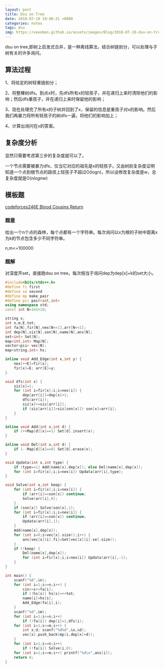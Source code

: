 ```yaml
---
layout: post
title: Dsu on Tree 
date: 2018-07-10 19:40:21 +0800
categories: notes
tags: dsu 
img: https://vexoben.github.io/assets/images/Blog/2018-07-10-dsu-on-tree.JPG
---
```


dsu on tree,即树上启发式合并，是一种离线算法，结合树链剖分，可以处理与子树有关的许多询问。

## **算法过程**

1、将给定的树轻重链剖分；

2、将整棵树dfs。到点x时，先dfs所有x的轻孩子，并在递归上来时清除他们的影响；然后dfs重孩子，并在递归上来时保留他的影响；

3、现在处理完了所有x的子树并回到了x，保留的信息是重孩子对x的影响。然后我们再暴力将所有轻孩子的树dfs一遍，将他们的影响加上；

4、计算出询问在x的答案。

## **复杂度分析**

显然只需要考虑第三步的复杂度就可以了。

一个节点需要被暴力dfs，仅当它对应的祖先是x的轻孩子。又由树剖复杂度证明知道一个点到根节点的路径上轻孩子不超过O(logn)，所以设修改复杂度是w，总复杂度就是O(n*logn*w)

## **模板题**

[codeforces246E Blood Cousins Return][1]

### **题意**

给出一个n个点的森林，每个点都有一个字符串。每次询问以x为根的子树中距离x为k的节点包含多少不同字符串。

n,m<=100000

### **题解**

对深度开set，直接跑dsu on tree，每次相当于询问dep为dep[x]+k的set大小。

```cpp
#include<bits/stdc++.h>
#define fi first
#define se second
#define mp make_pair
#define pii pair<int,int>
using namespace std;
const int N=1e5+10;

string s;
int n,m,E,tot;
int fa[N],fir[N],nex[N<<1],arr[N<<1];
int dep[N],siz[N],son[N],name[N],ans[N];
set<int> Set[N];
map<int,int> Map[N];
vector<pii> vec[N];
map<string,int> hs;

inline void Add_Edge(int x,int y) {
	nex[++E]=fir[x];
	fir[x]=E; arr[E]=y;
}

void dfs(int x) {
	siz[x]=1;
	for (int i=fir[x];i;i=nex[i]) {
		dep[arr[i]]=dep[x]+1;
		dfs(arr[i]);
		siz[x]+=siz[arr[i]];
		if (siz[arr[i]]>siz[son[x]]) son[x]=arr[i];
	}
}

inline void Add(int x,int d) {
	if (++Map[d][x]==1) Set[d].insert(x);
}

inline void Del(int x,int d) {
	if (--Map[d][x]==0) Set[d].erase(x);
}

void Updata(int x,int type) {
	if (type==1) Add(name[x],dep[x]); else Del(name[x],dep[x]);
	for (int i=fir[x];i;i=nex[i]) Updata(arr[i],type);
}

void Solve(int x,int keep) {
	for (int i=fir[x];i;i=nex[i]) {
		if (arr[i]==son[x]) continue;
		Solve(arr[i],0);
	}
	if (son[x]) Solve(son[x],1);
	for (int i=fir[x];i;i=nex[i]) {
		if (arr[i]==son[x]) continue;
		Updata(arr[i],1);
	}
	Add(name[x],dep[x]);
	for (int i=0;i<vec[x].size();i++) {
		ans[vec[x][i].fi]=Set[vec[x][i].se].size();
	}
	if (!keep) {
		Del(name[x],dep[x]);
		for (int i=fir[x];i;i=nex[i]) Updata(arr[i],-1);
	}
}

int main() {
	scanf("%d",&n);
	for (int i=1;i<=n;i++) {
		cin>>s>>fa[i];
		if (!hs[s]) hs[s]=++tot;
		name[i]=hs[s];
		Add_Edge(fa[i],i);
	}
	scanf("%d",&m);
	for (int i=1;i<=n;i++)
		if (!fa[i]) dep[i]=1,dfs(i);
	for (int i=1;i<=m;i++) {
		int x,d; scanf("%d%d",&x,&d);
		vec[x].push_back(mp(i,dep[x]+d));
	}
	for (int i=1;i<=n;i++)
		if (!fa[i]) Solve(i,0);
	for (int i=1;i<=m;i++) printf("%d\n",ans[i]);
	return 0;
}
```

[1]:http://codeforces.com/contest/246/problem/E